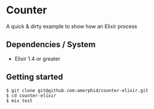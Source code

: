 # Counter

A quick & dirty example to show how an Elixir process

## Dependencies / System

* Elixir 1.4 or greater

## Getting started

    $ git clone git@github.com:amorphid/counter-elixir.git
    $ cd counter-elixir
    $ mix test
